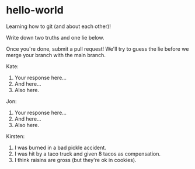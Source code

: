 # hello-world
Learning how to git (and about each other)!

Write down two truths and one lie below.

Once you're done, submit a pull request! We'll try to guess the lie before we merge your branch with the main branch.

Kate:
1. Your response here...
2. And here...
3. Also here.


Jon:
1. Your response here...
2. And here...
3. Also here.


Kirsten:
1. I was burned in a bad pickle accident.
2. I was hit by a taco truck and given 8 tacos as compensation.
3. I think raisins are gross (but they're ok in cookies).

